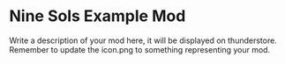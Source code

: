 # Nine Sols Example Mod

Write a description of your mod here, it will be displayed on thunderstore.
Remember to update the icon.png to something representing your mod.